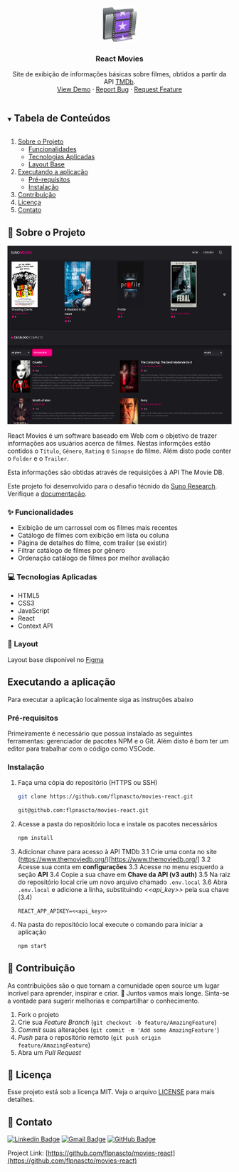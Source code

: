 <!--
*** Template adatpet from: https://github.com/othneildrew/Best-README-Template
***
-->

<!-- PROJECT LOGO -->
<br />
<p align="center">
  <a href="https://github.com/flpnascto/movies-react">
    <img src="images/readme_logo.png" alt="Logo" width="80" height="80">
  </a>

  <h3 align="center">React Movies</h3>

  <p align="center">
    Site de exibição de informações básicas sobre filmes, obtidos a partir da API <a href="https://www.themoviedb.org/">TMDb</a>.
    <br />
    <a href="https://github.com/flpnascto/movies-react">View Demo</a>
    ·
    <a href="https://github.com/flpnascto/movies-react/issues">Report Bug</a>
    ·
    <a href="https://github.com/flpnascto/movies-react/issues">Request Feature</a>
  </p>
</p>

<!-- TABLE OF CONTENTS -->
<details open="open">
  <summary><h2 style="display: inline-block">Tabela de Conteúdos</h2></summary>
  <ol>
    <li>
      <a href="#notebook_with_decorative_cover-sobre-o-projeto">Sobre o Projeto</a>
      <ul>
        <li><a href="#sparkles-funcionalidades">Funcionalidades</a></li>
        <li><a href="#computer-tecnologias-aplicadas">Tecnologias Aplicadas</a></li>
        <li><a href="#art-layout">Layout Base</a></li>
      </ul>
    </li>
    <li>
      <a href="#executando-a-aplicação">Executando a aplicação</a>
      <ul>
        <li><a href="#pré-requisitos">Pré-requisitos</a></li>
        <li><a href="#instalação">Instalação</a></li>
      </ul>
    </li>
    <li><a href="#handshake-contribuição">Contribuição</a></li>
    <li><a href="#memo-licença">Licença</a></li>
    <li><a href="#email-contato">Contato</a></li>
  </ol>
</details>

<!-- ABOUT THE PROJECT -->
## :notebook_with_decorative_cover: Sobre o Projeto
<p align="center">
<img src="images/screen_shot.png" alt="Logo" width="600" height="400">

React Movies é um software baseado em Web com o objetivo de trazer informações aos  usuários acerca de filmes. Nestas informções estão contidos o `Título`, `Gênero`, `Rating` e `Sinopse` do filme. Além disto pode conter o `Folder` e o `Trailer`.

Esta informações são obtidas através de requisições à API The Movie DB.

Este projeto foi desenvolvido para o desafio técnido da [Suno Research](https://www.suno.com.br/). Verifique a [documentação](./challenge_description.md).

### :sparkles: Funcionalidades
- Exibição de um carrossel com os filmes mais recentes
- Catálogo de filmes com exibição em lista ou coluna
- Página de detalhes do filme, com trailer (se existir)
- Filtrar catálogo de filmes por gênero
- Ordenação catálogo de filmes por melhor avaliação

### :computer: Tecnologias Aplicadas

* HTML5
* CSS3
* JavaScript
* React
* Context API

### :art: Layout
Layout base disponível no [Figma](https://www.figma.com/file/V1Qfp19RorvXZI1qshlLGL/Suno-Movies?node-id=0%3A1)

<!-- GETTING STARTED -->
## Executando a aplicação

Para executar a aplicação localmente siga as instruções abaixo

### Pré-requisitos

Primeiramente é necessário que possua instalado as seguintes ferramentas: gerenciador de pacotes NPM e o Git.
Além disto é bom ter um editor para trabalhar com o código como VSCode.

### Instalação

1. Faça uma cópia do repositório (HTTPS ou SSH)
   ```sh
   git clone https://github.com/flpnascto/movies-react.git
   ```

   ```sh
   git@github.com:flpnascto/movies-react.git
   ```

2. Acesse a pasta do repositório loca e instale os pacotes necessários

   ```sh
   npm install
   ```
3. Adicionar chave para acesso à API TMDb
   3.1 Crie uma conta no site (https://www.themoviedb.org/)[https://www.themoviedb.org/]
   3.2 Acesse sua conta em **configurações**
   3.3 Acesse no menu esquerdo a seção **API**
   3.4 Copie a sua chave em **Chave da API (v3 auth)**
   3.5 Na raiz do repositório local crie um novo arquivo chamado `.env.local`
   3.6 Abra `.env.local` e adicione a linha, substituindo _<<api_key>>_ pela sua chave (3.4)
   ```
   REACT_APP_APIKEY=<<api_key>>
   ```
4. Na pasta do repositócio local execute o comando para iniciar a aplicação
   ```sh
   npm start
   ```
<!-- USAGE EXAMPLES -->
<!-- ROADMAP -->
<!-- CONTRIBUTING -->
## :handshake: Contribuição

As contribuições são o que tornam a comunidade open source um lugar incrível para aprender, inspirar e criar. :rocket: Juntos vamos mais longe.
Sinta-se a vontade para sugerir melhorias e compartilhar o conhecimento.

1. Fork o projeto
2. Crie sua _Feature Branch_ (`git checkout -b feature/AmazingFeature`)
3. _Commit_ suas alterações (`git commit -m 'Add some AmazingFeature'`)
4. _Push_ para o repositório remoto (`git push origin feature/AmazingFeature`)
5. Abra um _Pull Request_

<!-- LICENSE -->
## :memo: Licença
Esse projeto está sob a licença MIT. Veja o arquivo [LICENSE](LICENSE) para mais detalhes.

<!-- CONTACT -->
## :email: Contato

[![Linkedin Badge](https://img.shields.io/badge/-Felipe_Nascimento-blue?style=flat-square&logo=Linkedin&logoColor=white&link=https://www.linkedin.com/in/fnascto/)](https://www.linkedin.com/in/fnascto/) [![Gmail Badge](https://img.shields.io/badge/-flpnascto@gmail.com-c14438?style=flat-square&logo=Gmail&logoColor=white&link=mailto:flpnascto@gmail.com)](mailto:flpnascto@gmail.com)
[![GitHub Badge](https://img.shields.io/badge/-Profile-181717?style=flat-square&logo=GitHub&logoColor=white&link=https://github.com/flpnascto)](https://github.com/flpnascto)

Project Link: [https://github.com/flpnascto/movies-react](https://github.com/flpnascto/movies-react)
